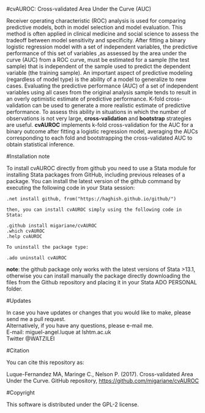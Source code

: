 #cvAUROC: Cross-validated Area Under the Curve (AUC)

Receiver operating characteristic (ROC) analysis is used for comparing predictive models, both in model selection and model evaluation.
This method is often applied in clinical medicine and social science to assess the tradeoff between model sensitivity and specificity. 
After fitting a binary logistic regression model with a set of independent variables, the predictive performance of this set of variables 
,as assessed by the area under the curve (AUC) from a ROC curve, must be estimated for a sample (the test sample) that is independent 
of the sample used to predict the dependent variable (the training sample). An important aspect of predictive modeling (regardless of 
model type) is the ability of a model to generalize to new cases. Evaluating the predictive performance (AUC) of a set of independent 
variables using all cases from the original analysis sample tends to result in an overly optimistic estimate of predictive performance. 
K-fold cross-validation can be used to generate a more realistic estimate of predictive performance. To assess this ability in situations 
in which the number of observations is not very large, **cross-validation** and **bootstrap** strategies are useful. **cvAUROC** implements
k-fold cross-validation for the AUC for a binary outcome after fitting a logistic regression model, averaging the AUCs corresponding to 
each fold and bootstrapping the cross-validated AUC to obtain statistical inference.  

#Installation note    

To install cvAUROC directly from github you need to use a Stata module for installing Stata packages from GitHub, including previous releases
of a package. You can install the latest version of the github command by executing the following code in your Stata session:    

    .net install github, from("https://haghish.github.io/github/")

    then, you can install cvAUROC simply using the following code in Stata: 
    
    .github install migariane/cvAUROC
    .which cvAUROC
    .help cvAUROC
     
    To uninstall the package type:    
	
    .ado uninstall cvAUROC  

**note**: the github package only works with the latest versions of Stata >13.1, otherwise you can install manually the package directly
downloading the files from the Github repository and placing it in your Stata ADO PERSONAL folder.  

#Updates

In case you have updates or changes that you would like to make, please send me a pull request.  
Alternatively, if you have any questions, please e-mail me.  
E-mail: miguel-angel.luque at lshtm.ac.uk    
Twitter @WATZILEI      

#Citation

You can cite this repository as:

Luque-Fernandez MA, Maringe C., Nelson P. (2017). Cross-validated Area Under the Curve. GitHub repository, https://github.com/migariane/cvAUROC  

#Copyright

This software is distributed under the GPL-2 license.





